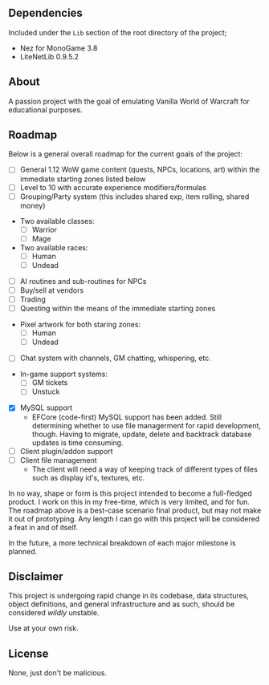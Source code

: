 ## Dependencies
Included under the `Lib` section of the root directory of the project;
- Nez for MonoGame 3.8
- LiteNetLib 0.9.5.2

## About
A passion project with the goal of emulating Vanilla World of Warcraft for educational purposes.

## Roadmap
Below is a general overall roadmap for the current goals of the project:

- [ ] General 1.12 WoW game content (quests, NPCs, locations, art) within the immediate starting zones listed below
- [ ] Level to 10 with accurate experience modifiers/formulas
- [ ] Grouping/Party system (this includes shared exp, item rolling, shared money)
- Two available classes:
	- [ ] Warrior
	- [ ] Mage
- Two available races:
	- [ ] Human
	- [ ] Undead
- [ ] AI routines and sub-routines for NPCs
- [ ] Buy/sell at vendors
- [ ] Trading
- [ ] Questing within the means of the immediate starting zones
- Pixel artwork for both staring zones:
	- [ ] Human
	- [ ] Undead
- [ ] Chat system with channels, GM chatting, whispering, etc.
- In-game support systems:
	- [ ] GM tickets
	- [ ] Unstuck
- [x] MySQL support
	- EFCore (code-first) MySQL support has been added. Still determining whether to use file managerment for rapid development, though. 
	Having to migrate, update, delete and backtrack database updates is time consuming.
- [ ] Client plugin/addon support
- [ ] Client file management
	- The client will need a way of keeping track of different types of files such as display id's, textures, etc.

In no way, shape or form is this project intended to become a full-fledged product. I work on this in my free-time, which is very limited, and for fun. 
The roadmap above is a best-case scenario final product, but may not make it out of prototyping. Any length I can go with this project will be considered a feat in and of itself.

In the future, a more technical breakdown of each major milestone is planned.

## Disclaimer
This project is undergoing rapid change in its codebase, data structures, object definitions, and general infrastructure and as such, should be considered *wildly* unstable.

Use at your own risk.

## License
None, just don't be malicious.
